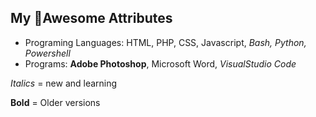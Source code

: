 ## My :star2:Awesome Attributes ##
* Programing Languages: HTML, PHP, CSS, Javascript, *Bash, Python, Powershell*
* Programs: __Adobe Photoshop__, Microsoft Word, *VisualStudio Code*

_Italics_ = new and learning

**Bold** = Older versions
